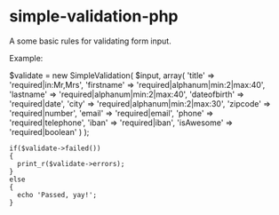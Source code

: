 # simple-validation-php
A some basic rules for validating form input.

Example:

$validate = new SimpleValidation(
      $input, 
      array(
        'title'       => 'required|in:Mr,Mrs',
        'firstname'   => 'required|alphanum|min:2|max:40',
        'lastname'    => 'required|alphanum|min:2|max:40',
        'dateofbirth' => 'required|date',
        'city'        => 'required|alphanum|min:2|max:30',
        'zipcode'     => 'required|number',
        'email'       => 'required|email',
        'phone'       => 'required|telephone',
        'iban'        => 'required|iban',
        'isAwesome'   => 'required|boolean'
      )
    );

    if($validate->failed())
    {
      print_r($validate->errors);
    }
    else
    {
      echo 'Passed, yay!';
    }
